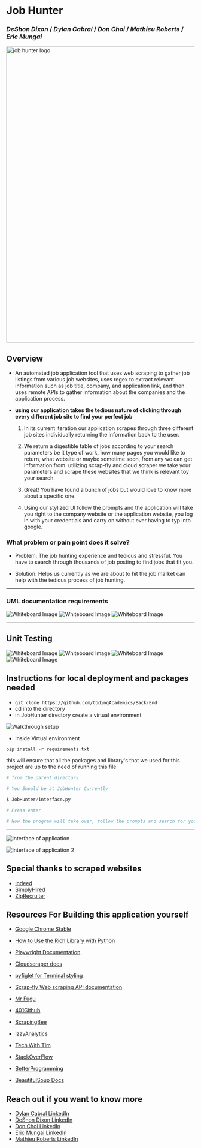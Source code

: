 # Job Hunter

### *DeShon Dixon* / *Dylan Cabral* / *Don Choi* / *Mathieu Roberts* / *Eric Mungai*

<img width="791" alt="job hunter logo" src="https://user-images.githubusercontent.com/107225817/212418661-7e42a0d9-c000-45b9-bd34-a12e1db7acd4.png">

## Overview

- An automated job application tool that uses web scraping to gather job listings from various job websites, uses regex to extract relevant information such as job title, company, and application link, and then uses remote APIs to gather information about the companies and the application process.

- **using our application takes the tedious nature of clicking through every different job site to find your perfect job**

    1. In its current iteration our application scrapes through three different job sites individually returning the information back to the user.

    2. We return a digestible table of jobs according to your search parameters be it type of work, how many pages you would like to return, what website or maybe sometime soon, from any we can get information from. utilizing scrap-fly and cloud scraper we take your parameters and scrape these websites that we think is relevant toy your search.

    3. Great! You have found a bunch of jobs but would love to know more about a specific one.

    4. Using our stylized UI follow the prompts and the application will take you right to the company website or the application website, you log in with your credentials and carry on without ever having to typ into google.

### What problem or pain point does it solve?

- Problem: The job hunting experience and tedious and stressful. You have to search through thousands of job posting to find jobs that fit you.

- Solution: Helps us currently as we are about to hit the job market can help with the tedious process of job hunting.

---

### UML documentation requirements

![Whiteboard Image](./images/1.png)
![Whiteboard Image](./images/4.png)
![Whiteboard Image](./images/7.png)

---

## Unit Testing

![Whiteboard Image](./images/unit_test_1.png)
![Whiteboard Image](./images/unit_testing_5.png)
![Whiteboard Image](./images/unit_testing_7.png)
![Whiteboard Image](./images/unit_testing_passing.png)


## Instructions for local deployment and packages needed

- `git clone https://github.com/CodingAcademics/Back-End`
- cd into the directory
- in JobHunter directory create a virtual environment 

![Walkthrough setup](./images/WindowsTerminal_ybMW2zYvW5.png)

- Inside Virtual environment

```python
pip install -r requirements.txt
```

this will ensure that all the packages and library's that we used for this project are up to the need of running this file

```python
# from the parent directory 

# You Should be at JobHunter Currently

$ JobHunter/interface.py

# Press enter

# Now the program will take over, follow the prompts and search for your next big thing 
```

---
![Interface of application](./images/interface.png)

![Interface of application 2](./images/interface2.png)
## Special thanks to scraped websites

- [Indeed](https://www.indeed.com/)
- [SimplyHired](https://www.simplyhired.com/)
- [ZipRecruiter](https://www.ziprecruiter.com/)

## Resources For Building this application yourself

- [Google Chrome Stable](https://stackoverflow.com/questions/27423684/unable-to-locate-package-google-chrome-stable-ubuntu12-on-openstack)

- [How to Use the Rich Library with Python](https://www.freecodecamp.org/news/use-the-rich-library-in-python/)

- [Playwright Documentation](https://playwright.dev/)

- [Cloudscraper docs](https://pypi.org/project/cloudscraper/)

- [pyfiglet for Terminal styling](https://pypi.org/project/pyfiglet/0.7/)

- [Scrap-fly Web scraping API documentation](https://scrapfly.io/docs)

- [Mr Fugu](https://www.youtube.com/watch?v=8XWm99Et0tc)

- [401Github](https://github.com/codefellows/seattle-code-python-401d20/blob/main/class-17/demo/cf-courses/playwright_scraper.py)

- [ScrapingBee](https://www.scrapingbee.com/?utm_source=google&utm_medium=cpc&utm_campaign=googletax-1&utm_source=google&utm_medium=cpc&utm_campaign=googletax-1&utm_term=scrapingbee)

- [IzzyAnalytics](https://www.youtube.com/watch?v=eN_3d4JrL_w)

- [Tech With Tim](https://www.youtube.com/watch?v=gRLHr664tXA)

- [StackOverFlow](https://stackoverflow.com/questions/71484660/nonetype-object-has-no-attribute-find-all-error)

- [BetterProgramming](https://betterprogramming.pub/designing-beautiful-command-line-applications-with-python-72bd2f972ea)

- [BeautifulSoup Docs](https://www.crummy.com/software/BeautifulSoup/bs4/doc/)

## Reach out if you want to know more

- [Dylan Cabral LinkedIn](https://www.linkedin.com/in/dylancabral/)
- [DeShon Dixon LinkedIn](https://www.linkedin.com/in/deshondixon)
- [Don Choi LinkedIn](https://www.linkedin.com/in/deshondixon)
- [Eric Mungai LinkedIn](https://www.linkedin.com/in/eric-kinuthia-488192187/)
- [Mathieu Roberts LinkedIn](https://www.linkedin.com/in/deshondixon)
